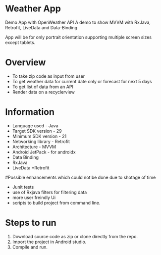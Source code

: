 # Weather App
Demo App with OpenWeather API
A demo to show MVVM with RxJava, Retrofit, LiveData and Data-Binding

App will be for only portrait orientation supporting multiple screen sizes except tablets.

 
# Overview
* To take zip code as input from user 
* To get weather data for current date only or forecast for next 5 days
* To get list of data from an API
* Render data on a recyclerview 


# Information

* Language used - Java
* Target SDK version - 29
* Minimum SDK version - 21
* Networking library - Retrofit
* Architecture - MVVM
* Android JetPack - for androidx
* Data Binding
* RxJava
* LiveData
*Retrofit

#Possible enhancements which could not be done due to shotage of time

* Junit tests
* use of Rxjava filters for filtering data
* more user freindly Ui
* scripts to build project from command line.


# Steps to run
1. Download source code as zip or clone directly from the repo.
2. Import the project in Android studio.
3. Compile and run. 
